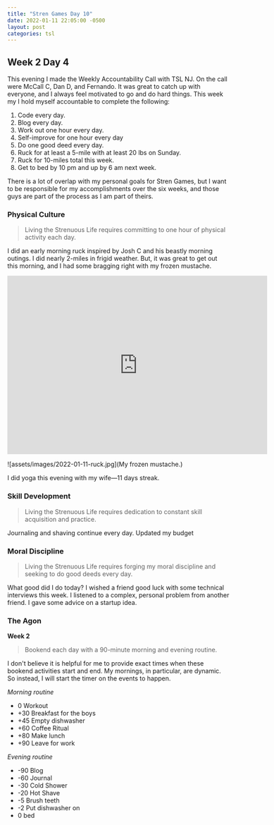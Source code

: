 ```yaml
---
title: "Stren Games Day 10"
date: 2022-01-11 22:05:00 -0500
layout: post
categories: tsl
---
```

## Week 2 Day 4

This evening I made the Weekly Accountability Call with TSL NJ. On the call were McCall C, Dan D, and Fernando. It was great to catch up with everyone, and I always feel motivated to go and do hard things. This week my I hold myself accountable to complete the following:

1. Code every day.
2. Blog every day.
3. Work out one hour every day.
4. Self-improve for one hour every day
5. Do one good deed every day.
6. Ruck for at least a 5-mile with at least 20 lbs on Sunday.
7. Ruck for 10-miles total this week.
8. Get to bed by 10 pm and up by 6 am next week.

There is a lot of overlap with my personal goals for Stren Games, but I want to be responsible for my accomplishments over the six weeks, and those guys are part of the process as I am part of theirs. 

### Physical Culture
> Living the Strenuous Life requires committing to one hour of physical activity each day.

I did an early morning ruck inspired by Josh C and his beastly morning outings. I did nearly 2-miles in frigid weather. But, it was great to get out this morning, and I had some bragging right with my frozen mustache.

<iframe height='405' width='590' frameborder='0' allowtransparency='true' scrolling='no' src='https://www.strava.com/activities/6506283658/embed/df83c2a032bc552f5a272dcdb3916e866feec75b'></iframe>

![assets/images/2022-01-11-ruck.jpg](My frozen mustache.)

I did yoga this evening with my wife—11 days streak.

### Skill Development
> Living the Strenuous Life requires dedication to constant skill acquisition and practice.

Journaling and shaving continue every day. Updated my budget

### Moral Discipline
> Living the Strenuous Life requires forging my moral discipline and seeking to do good deeds every day.

What good did I do today?
I wished a friend good luck with some technical interviews this week.
I listened to a complex, personal problem from another friend.
I gave some advice on a startup idea.  

### The Agon
**Week 2**
> Bookend each day with a 90-minute morning and evening routine.

I don't believe it is helpful for me to provide exact times when these bookend activities start and end. My mornings, in particular, are dynamic. So instead, I will start the timer on the events to happen.

*Morning routine*

* 0 Workout
* +30 Breakfast for the boys
* +45 Empty dishwasher
* +60 Coffee Ritual
* +80 Make lunch
* +90 Leave for work

*Evening routine*

* -90 Blog
* -60 Journal
* -30 Cold Shower
* -20 Hot Shave
* -5 Brush teeth
* -2 Put dishwasher on
* 0 bed
